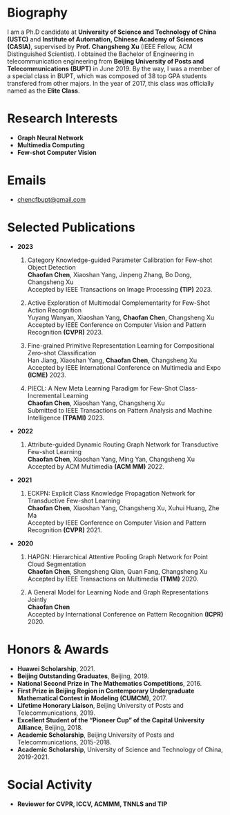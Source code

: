 # Biography
I am a Ph.D candidate at **University of Science and Technology of China (USTC)** and **Institute of Automation, Chinese Academy of Sciences (CASIA)**, supervised by **Prof.** **Changsheng Xu** (IEEE Fellow, ACM Distinguished Scientist). I obtained the Bachelor of Engineering in telecommunication engineering from **Beijing University of Posts and Telecommunications (BUPT)** in June 2019. By the way, I was a member of a special class in BUPT, which was composed of 38 top GPA students transfered from other majors. In the year of 2017, this class was officially named as the **Elite Class**.

<!-- * **Note: Actively seeking for either Ph.D. or industrial opportunities starting from 2022 Fall.** -->

# Research Interests

* **Graph Neural Network**
* **Multimedia Computing**
* **Few-shot Computer Vision**
  
<!-- # Educations

- **Sept. 2019 - Now, GPA (USTC): 3.93/4.0, Ranking: 3/192, Top: 1.6%**  
  Ph.D Candidate, Department of Electronic Engineering and Information Science, School of Information Science and Technology, University of Science and Technology of China. 
- **Sept. 2015 - Jul. 2019, GPA (BUPT): 3.80/4.0, Ranking: 27/597, Top: 4.5%**  
  Bachelor of Telecommunication Engineering, Beijing University of Posts and Telecommunications. -->

<!-- # Relevant Coursework -->
<!-- * **Undergraduate GPA (BUPT): 3.80/4.0, Ranking: 27/597, Top: 4.5%** -->
<!-- * Mathematic Analysis (94/100), Linear Algebra (97/100), Probability Theory and Mathematical Statistics (88/100), Discrete Mathematics (93/100), Engineering Mathematics (87/100), C++ Programming (84/100), Data Structure (93/100), Programming Practices (94/100), Database Technology and Applications (95/100), Signals and Systems (95/100), Digital Signal Processing (95/100), Random Signal Processing (88/100), Fundamentals of Information Theory (91/100), Principles of Communications (95/100), Pattern Recognition and Applications (97/100). -->

<!-- * **Graduate GPA (USTC): 3.93/4.0, Ranking: 3/192, Top: 1.6%** -->
<!-- * Digital Signal Processing (II) (92/100), Matrix analysis and application (89/100), Introduction to Intelligent Information Processing (95/100), Image Understanding(90/100), Statistical learning (86/100). -->

<!-- # Experiences
* **May. 2016 - Jun. 2017.**
  * Pilot Student, Data Science Center of Beijing University of Posts and Telecommunications (BUPT)
<!-- * **Oct. 2017 - Jan. 2018.**   -->
<!--   * Research Assistant: Computing Institute of Peking University -->
<!-- * **Feb. 2018 - Now**  
  * Research and Project Intern: National Laboratory of Pattern Recognition of Institute of Automation at Chinese Academy of Sciences (CASIA) --> 
  
# Emails
* chencfbupt@gmail.com
  
# Selected Publications
* **2023**
  1. Category Knowledge-guided Parameter Calibration for Few-shot Object Detection   
  **Chaofan Chen**, Xiaoshan Yang, Jinpeng Zhang, Bo Dong, Changsheng Xu  
  Accepted by IEEE Transactions on Image Processing **(TIP)** 2023.
  
  2. Active Exploration of Multimodal Complementarity for Few-Shot Action Recognition   
  Yuyang Wanyan, Xiaoshan Yang, **Chaofan Chen**, Changsheng Xu  
  Accepted by IEEE Conference on Computer Vision and Pattern Recognition **(CVPR)** 2023.
  
  3. Fine-grained Primitive Representation Learning for Compositional Zero-shot Classification   
  Han Jiang, Xiaoshan Yang, **Chaofan Chen**, Changsheng Xu  
  Accepted by IEEE International Conference on Multimedia and Expo **(ICME)** 2023.  
  
  4. PIECL: A New Meta Learning Paradigm for Few-Shot Class-Incremental Learning   
  **Chaofan Chen**, Xiaoshan Yang, Changsheng Xu  
  Submitted to IEEE Transactions on Pattern Analysis and Machine Intelligence **(TPAMI)** 2023.  
  
* **2022**  
  1. Attribute-guided Dynamic Routing Graph Network for Transductive Few-shot Learning  
  **Chaofan Chen**, Xiaoshan Yang, Ming Yan, Changsheng Xu  
  Accepted by ACM Multimedia **(ACM MM)** 2022.
  

* **2021**  

  1. ECKPN: Explicit Class Knowledge Propagation Network for Transductive Few-shot Learning  
  **Chaofan Chen**, Xiaoshan Yang, Changsheng Xu, Xuhui Huang, Zhe Ma   
  Accepted by IEEE Conference on Computer Vision and Pattern Recognition **(CVPR)** 2021.
  
  

* **2020**  

  1. HAPGN: Hierarchical Attentive Pooling Graph Network for Point Cloud Segmentation  
  **Chaofan Chen**, Shengsheng Qian, Quan Fang, Changsheng Xu  
  Accepted by IEEE Transactions on Multimedia **(TMM)** 2020.
  
  2. A General Model for Learning Node and Graph Representations Jointly  
  **Chaofan Chen**  
  Accepted by International Conference on Pattern Recognition **(ICPR)** 2020.
  
<!--   3. Hypergraph Attention Networks  
  **Chaofan Chen**, Zelei Cheng  
  Accepted by **TrustCom** 2020. -->


# Honors & Awards
* **Huawei Scholarship**, 2021.
* **Beijing Outstanding Graduates**, Beijing, 2019.
* **National Second Prize in The Mathematics Competitions**, 2016.
* **First Prize in Beijing Region in Contemporary Undergraduate Mathematical Contest in Modeling (CUMCM)**, 2017.
* **Lifetime Honorary Liaison**, Beijing University of Posts and Telecommunications, 2019.
* **Excellent Student of the “Pioneer Cup” of the Capital University Alliance**, Beijing, 2018.
* **Academic Scholarship**, Beijing University of Posts and Telecommunications, 2015-2018.
* **Academic Scholarship**, University of Science and Technology of China, 2019-2021.

# Social Activity
* **Reviewer for CVPR, ICCV, ACMMM, TNNLS and TIP**

